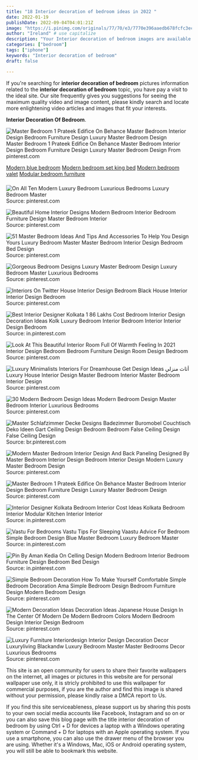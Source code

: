 ```yaml
---
title: "18 Interior decoration of bedroom ideas in 2022 "
date: 2022-01-19
publishDate: 2022-09-04T04:01:21Z
image: "https://i.pinimg.com/originals/77/70/e3/7770e396aaedb678fcfc3ec6928f3c5b.jpg"
author: "Ireland" # use capitalize
description: "Your Interior decoration of bedroom images are available in this site. Interior decoration of bedroom are a topic that is being searched for and liked by netizens today. You can Get the Interior decoration of bedroom files here. Get all free images."
categories: ["bedroom"]
tags: ["iphone"]
keywords: "Interior decoration of bedroom"
draft: false

---
```


If you're searching for **interior decoration of bedroom** pictures information related to the **interior decoration of bedroom** topic, you have pay a visit to the ideal  site.  Our site frequently  gives you  suggestions  for seeing  the maximum  quality video and image  content, please kindly search and locate more enlightening video articles and images  that fit your interests.

**Interior Decoration Of Bedroom**. 

![Master Bedroom 1 Prateek Edifice On Behance Master Bedroom Interior Design Bedroom Furniture Design Luxury Master Bedroom Design](https://i.pinimg.com/736x/36/f2/6a/36f26a2e23762d5bd317f6f4c4690bc6.jpg "Master Bedroom 1 Prateek Edifice On Behance Master Bedroom Interior Design Bedroom Furniture Design Luxury Master Bedroom Design")
Master Bedroom 1 Prateek Edifice On Behance Master Bedroom Interior Design Bedroom Furniture Design Luxury Master Bedroom Design From pinterest.com

[Modern blue bedroom](/modern-blue-bedroom/)
[Modern bedroom set king bed](/modern-bedroom-set-king-bed/)
[Modern bedroom valet](/modern-bedroom-valet/)
[Modular bedroom furniture](/modular-bedroom-furniture/)



### 

 


![On All Ten Modern Luxury Bedroom Luxurious Bedrooms Luxury Bedroom Master](https://i.pinimg.com/736x/9c/76/60/9c76607ba574284c177d0bdf06643afb.jpg "On All Ten Modern Luxury Bedroom Luxurious Bedrooms Luxury Bedroom Master")
Source: pinterest.com

 

![Beautiful Home Interior Designs Modern Bedroom Interior Bedroom Furniture Design Master Bedroom Interior](https://i.pinimg.com/originals/cb/54/70/cb54700cbe30e3b6d2f0d501e4912054.jpg "Beautiful Home Interior Designs Modern Bedroom Interior Bedroom Furniture Design Master Bedroom Interior")
Source: pinterest.com

 

![51 Master Bedroom Ideas And Tips And Accessories To Help You Design Yours Luxury Bedroom Master Master Bedroom Interior Design Bedroom Bed Design](https://i.pinimg.com/originals/39/d8/b8/39d8b8d4037a1c1acc02d3183398eab4.jpg "51 Master Bedroom Ideas And Tips And Accessories To Help You Design Yours Luxury Bedroom Master Master Bedroom Interior Design Bedroom Bed Design")
Source: pinterest.com

 

![Gorgeous Bedroom Designs Luxury Master Bedroom Design Luxury Bedroom Master Luxurious Bedrooms](https://i.pinimg.com/originals/57/8f/16/578f161bb26cfb6eba26c9fade42170f.jpg "Gorgeous Bedroom Designs Luxury Master Bedroom Design Luxury Bedroom Master Luxurious Bedrooms")
Source: pinterest.com

 

![Interiors On Twitter House Interior Design Bedroom Black House Interior Interior Design Bedroom](https://i.pinimg.com/originals/50/e6/9f/50e69fe69c848899108e110446887a4e.jpg "Interiors On Twitter House Interior Design Bedroom Black House Interior Interior Design Bedroom")
Source: pinterest.com

 

![Best Interior Designer Kolkata 1 86 Lakhs Cost Bedroom Interior Design Decoration Ideas Kolk Luxury Bedroom Interior Bedroom Interior Interior Design Bedroom](https://i.pinimg.com/originals/a9/cd/e7/a9cde7e7f2b094bad074a935c844395e.jpg "Best Interior Designer Kolkata 1 86 Lakhs Cost Bedroom Interior Design Decoration Ideas Kolk Luxury Bedroom Interior Bedroom Interior Interior Design Bedroom")
Source: in.pinterest.com

 

![Look At This Beautiful Interior Room Full Of Warmth Feeling In 2021 Interior Design Bedroom Bedroom Furniture Design Room Design Bedroom](https://i.pinimg.com/736x/4a/75/95/4a7595f8d569df6010e4f8b3564eeaf0.jpg "Look At This Beautiful Interior Room Full Of Warmth Feeling In 2021 Interior Design Bedroom Bedroom Furniture Design Room Design Bedroom")
Source: pinterest.com

 

![Luxury Minimalists Interiors For Dreamhouse Get Design Ideas أثاث منزلي Luxury House Interior Design Master Bedroom Interior Master Bedroom Interior Design](https://i.pinimg.com/736x/69/f7/92/69f792fefab716c7852e405f0c2ad18c.jpg "Luxury Minimalists Interiors For Dreamhouse Get Design Ideas أثاث منزلي Luxury House Interior Design Master Bedroom Interior Master Bedroom Interior Design")
Source: pinterest.com

 

![30 Modern Bedroom Design Ideas Modern Bedroom Design Master Bedroom Interior Luxurious Bedrooms](https://i.pinimg.com/originals/0f/7a/0e/0f7a0e9b1e6b36bf12632b9770d55cff.jpg "30 Modern Bedroom Design Ideas Modern Bedroom Design Master Bedroom Interior Luxurious Bedrooms")
Source: pinterest.com

 

![Master Schlafzimmer Decke Designs Badezimmer Buromobel Couchtisch Deko Ideen Gart Ceiling Design Bedroom Bedroom False Ceiling Design False Ceiling Design](https://i.pinimg.com/736x/da/c8/f4/dac8f440afb27b29f0b5e663a1cc8ef2.jpg "Master Schlafzimmer Decke Designs Badezimmer Buromobel Couchtisch Deko Ideen Gart Ceiling Design Bedroom Bedroom False Ceiling Design False Ceiling Design")
Source: br.pinterest.com

 

![Modern Master Bedroom Interior Design And Back Paneling Designed By Master Bedroom Interior Design Bedroom Interior Design Modern Luxury Master Bedroom Design](https://i.pinimg.com/originals/3b/f0/c1/3bf0c13f4301d74b28e323ad78970e38.jpg "Modern Master Bedroom Interior Design And Back Paneling Designed By Master Bedroom Interior Design Bedroom Interior Design Modern Luxury Master Bedroom Design")
Source: pinterest.com

 

![Master Bedroom 1 Prateek Edifice On Behance Master Bedroom Interior Design Bedroom Furniture Design Luxury Master Bedroom Design](https://i.pinimg.com/736x/36/f2/6a/36f26a2e23762d5bd317f6f4c4690bc6.jpg "Master Bedroom 1 Prateek Edifice On Behance Master Bedroom Interior Design Bedroom Furniture Design Luxury Master Bedroom Design")
Source: pinterest.com

 

![Interior Designer Kolkata Bedroom Interior Cost Ideas Kolkata Bedroom Interior Modular Kitchen Interior Interior](https://i.pinimg.com/originals/bc/af/a9/bcafa9c7262cbe15b2ffbb261e7800bf.jpg "Interior Designer Kolkata Bedroom Interior Cost Ideas Kolkata Bedroom Interior Modular Kitchen Interior Interior")
Source: in.pinterest.com

 

![Vastu For Bedrooms Vastu Tips For Sleeping Vaastu Advice For Bedroom Simple Bedroom Design Blue Master Bedroom Luxury Bedroom Master](https://i.pinimg.com/originals/17/d9/ed/17d9ed9cc03015f5fb28128646003d21.jpg "Vastu For Bedrooms Vastu Tips For Sleeping Vaastu Advice For Bedroom Simple Bedroom Design Blue Master Bedroom Luxury Bedroom Master")
Source: in.pinterest.com

 

![Pin By Aman Kedia On Celling Design Modern Bedroom Interior Bedroom Furniture Design Bedroom Bed Design](https://i.pinimg.com/originals/34/59/36/3459363ea8bd415c5b1ec5390e333cdf.jpg "Pin By Aman Kedia On Celling Design Modern Bedroom Interior Bedroom Furniture Design Bedroom Bed Design")
Source: in.pinterest.com

 

![Simple Bedroom Decoration How To Make Yourself Comfortable Simple Bedroom Decoration Ama Simple Bedroom Design Bedroom Furniture Design Modern Bedroom Design](https://i.pinimg.com/originals/48/e7/07/48e7075c6551707e85975ba0feb00518.jpg "Simple Bedroom Decoration How To Make Yourself Comfortable Simple Bedroom Decoration Ama Simple Bedroom Design Bedroom Furniture Design Modern Bedroom Design")
Source: pinterest.com

 

![Modern Decoration Ideas Decoration Ideas Japanese House Design In The Center Of Modern De Modern Bedroom Colors Modern Bedroom Design Interior Design Bedroom](https://i.pinimg.com/736x/0a/bd/a8/0abda8a47a6acc71912d174ca099704d--bedroom-interior-design-bedroom-interiors.jpg "Modern Decoration Ideas Decoration Ideas Japanese House Design In The Center Of Modern De Modern Bedroom Colors Modern Bedroom Design Interior Design Bedroom")
Source: pinterest.com

 

![Luxury Furniture Interiordesign Interior Design Decoration Decor Luxuryliving Blackandw Luxury Bedroom Master Master Bedrooms Decor Luxurious Bedrooms](https://i.pinimg.com/originals/77/70/e3/7770e396aaedb678fcfc3ec6928f3c5b.jpg "Luxury Furniture Interiordesign Interior Design Decoration Decor Luxuryliving Blackandw Luxury Bedroom Master Master Bedrooms Decor Luxurious Bedrooms")
Source: pinterest.com

 

This site is an open community for users to share their favorite wallpapers on the internet, all images or pictures in this website are for personal wallpaper use only, it is stricly prohibited to use this wallpaper for commercial purposes, if you are the author and find this image is shared without your permission, please kindly raise a DMCA report to Us.

If you find this site serviceableness, please support us by sharing this posts to your own social media accounts like Facebook, Instagram and so on or you can also save this blog page with the title interior decoration of bedroom by using Ctrl + D for devices a laptop with a Windows operating system or Command + D for laptops with an Apple operating system. If you use a smartphone, you can also use the drawer menu of the browser you are using. Whether it's a Windows, Mac, iOS or Android operating system, you will still be able to bookmark this website.
